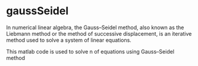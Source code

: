 # gaussSeidel

In numerical linear algebra, the Gauss–Seidel method, also known as the Liebmann method or the method of successive displacement, is an iterative method used to solve a system of linear equations. 

This matlab code is used to solve n of equations using Gauss–Seidel method
